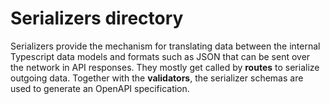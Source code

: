 # Serializers directory

Serializers provide the mechanism for translating data between the internal Typescript data models and formats such as JSON that can be sent over the network in API responses. They mostly get called by **routes** to serialize outgoing data.
Together with the **validators**, the serializer schemas are used to generate an OpenAPI specification.
